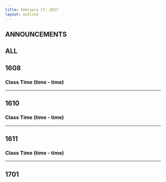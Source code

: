```yaml
---
title: February 17, 2017
layout: outline
---
```


## ANNOUNCEMENTS

## ALL

## 1608

### Class Time (time - time)

***

## 1610

### Class Time (time - time)

***

## 1611

### Class Time (time - time)

***

## 1701
